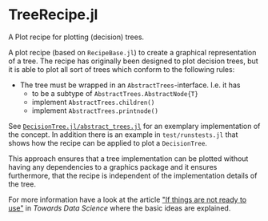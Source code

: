 # TreeRecipe.jl

A Plot recipe for plotting (decision) trees.

A plot recipe (based on `RecipeBase.jl`) to create a graphical representation of a tree.
The recipe has originally been designed to plot decision trees, but it is able to plot all sort
of trees which conform to the following rules:

- The tree must be wrapped in an `AbstractTrees`-interface. I.e. it has
  - to be a subtype of `AbstractTrees.AbstractNode{T}`
  - implement `AbstractTrees.children()`
  - implement `AbstractTrees.printnode()`

See [`DecisionTree.jl/abstract_trees.jl`](https://github.com/JuliaAI/DecisionTree.jl/blob/9dab9c12fcf2d54d4591b23fc87512964fb664b8/src/abstract_trees.jl) for 
an exemplary implementation of the concept. In addition there is an example in `test/runstests.jl` that shows how the recipe can be applied to plot a `DecisionTree`.

This approach ensures that a tree implementation can be plotted without having any dependencies to a graphics package and it ensures furthermore, that the recipe is independent of the implementation details of the tree. 

For more information have a look at the article 
["If things are not ready to use"](https://towardsdatascience.com/part-iii-if-things-are-not-ready-to-use-59d2db378bec) in *Towards Data Science* where the basic ideas are explained.